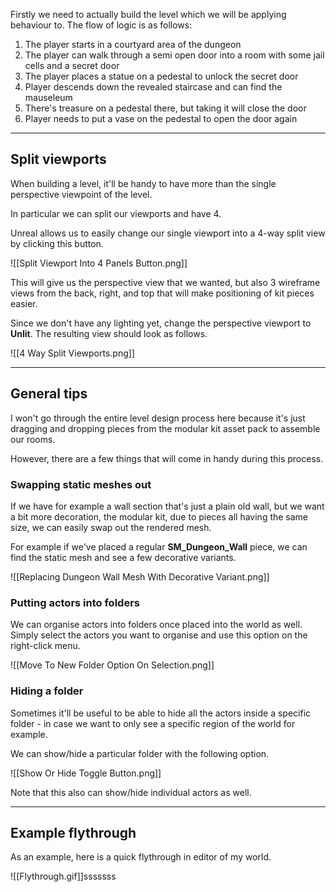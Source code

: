 Firstly we need to actually build the level which we will be applying behaviour to. The flow of logic is as follows:

1. The player starts in a courtyard area of the dungeon
2. The player can walk through a semi open door into a room with some jail cells and a secret door
3. The player places a statue on a pedestal to unlock the secret door
4. Player descends down the revealed staircase and can find the mauseleum
5. There's treasure on a pedestal there, but taking it will close the door
6. Player needs to put a vase on the pedestal to open the door again

---
## Split viewports

When building a level, it'll be handy to have more than the single perspective viewpoint of the level.

In particular we can split our viewports and have 4.

Unreal allows us to easily change our single viewport into a 4-way split view by clicking this button.

![[Split Viewport Into 4 Panels Button.png]]

This will give us the perspective view that we wanted, but also 3 wireframe views from the back, right, and top that will make positioning of kit pieces easier.

Since we don't have any lighting yet, change the perspective viewport to **Unlit**. The resulting view should look as follows.

![[4 Way Split Viewports.png]]

---
## General tips

I won't go through the entire level design process here because it's just dragging and dropping pieces from the modular kit asset pack to assemble our rooms.

However, there are a few things that will come in handy during this process.
### Swapping static meshes out

If we have for example a wall section that's just a plain old wall, but we want a bit more decoration, the modular kit, due to pieces all having the same size, we can easily swap out the rendered mesh.

For example if we've placed a regular **SM_Dungeon_Wall** piece, we can find the static mesh and see a few decorative variants.

![[Replacing Dungeon Wall Mesh With Decorative Variant.png]]

### Putting actors into folders

We can organise actors into folders once placed into the world as well. Simply select the actors you want to organise and use this option on the right-click menu.

![[Move To New Folder Option On Selection.png]]

### Hiding a folder

Sometimes it'll be useful to be able to hide all the actors inside a specific folder - in case we want to only see a specific region of the world for example.

We can show/hide a particular folder with the following option.

![[Show Or Hide Toggle Button.png]]

Note that this also can show/hide individual actors as well.

---
## Example flythrough

As an example, here is a quick flythrough in editor of my world.

![[Flythrough.gif]]sssssss